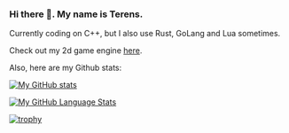 ### Hi there 👋. My name is Terens.

Currently coding on C++, but I also use Rust, GoLang and Lua sometimes.

Check out my 2d game engine [here](https://github.com/TerensTare/tnt).

Also, here are my Github stats:

[![My GitHub stats](https://github-readme-stats.vercel.app/api?username=TerensTare&theme=algolia&show_icons=true)](https://github.com/anuraghazra/github-readme-stats)

[![My GitHub Language Stats](https://github-readme-stats.vercel.app/api/top-langs/?username=TerensTare&langs_count=5&theme=tokyonight)]()

[![trophy](https://github-profile-trophy.vercel.app/?username=ryo-ma&theme=onedark)](https://github.com/ryo-ma/github-profile-trophy)
